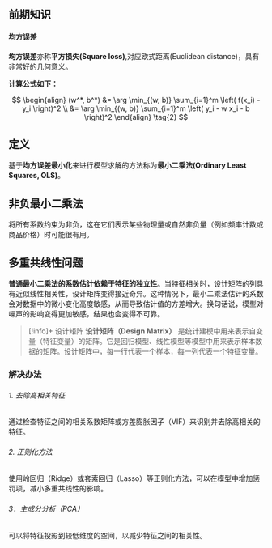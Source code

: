 ## 前期知识

#### 均方误差

**均方误差**亦称**平方损失(Square loss)**,对应欧式距离(Euclidean distance)，具有非常好的几何意义。


**计算公式如下：**

$$
\begin{align}  
(w^*, b^*) &= \arg \min_{(w, b)} \sum_{i=1}^m \left( f(x_i) - y_i \right)^2 \\ 
&= \arg \min_{(w, b)} \sum_{i=1}^m \left( y_i - w x_i - b \right)^2 \end{align} 
\tag{2}
$$

## 定义

基于**均方误差最小化**来进行模型求解的方法称为**最小二乘法(Ordinary Least Squares, OLS)**。

## 非负最小二乘法

将所有系数约束为非负，这在它们表示某些物理量或自然非负量（例如频率计数或商品价格）时可能很有用。

## 多重共线性问题

**普通最小二乘法的系数估计依赖于特征的独立性**。当特征相关时，设计矩阵的列具有近似线性相关性，设计矩阵变得接近奇异。这种情况下，最小二乘法估计的系数会对数据中的微小变化高度敏感，从而导致估计值的方差增大。换句话说，模型对噪声的影响变得更加敏感，结果也会变得不可靠。

> [!info]+ 设计矩阵
> **设计矩阵（Design Matrix）** 是统计建模中用来表示自变量（特征变量）的矩阵。它是回归模型、线性模型等模型中用来表示样本数据的矩阵。设计矩阵中，每一行代表一个样本，每一列代表一个特征变量。

### 解决办法

###### 1. 去除高相关特征

通过检查特征之间的相关系数矩阵或方差膨胀因子（VIF）来识别并去除高相关的特征。

###### 2. 正则化方法

使用岭回归（Ridge）或套索回归（Lasso）等正则化方法，可以在模型中增加惩罚项，减小多重共线性的影响。

###### 3．主成分分析（PCA）

可以将特征投影到较低维度的空间，以减少特征之间的相关性。







